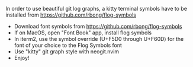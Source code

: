 In order to use beautiful git log graphs,
a kitty terminal symbols have to be installed from https://github.com/rbong/flog-symbols

- Download font symbols from https://github.com/rbong/flog-symbols
- If on MacOS, open "Font Book" app, install flog symbols
- In iterm2, use the symbol override (U+F5D0 through U+F60D) for the font of your choice to the Flog Symbols font
- Use "kitty" git graph style with neogit.nvim
- Enjoy!
